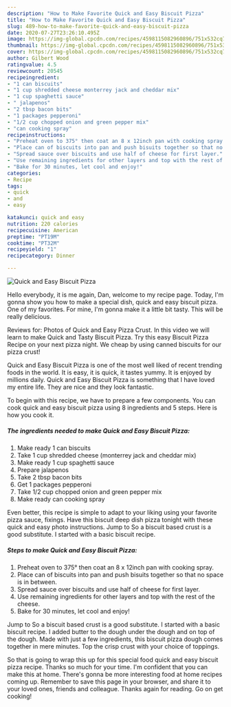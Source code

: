 ```yaml
---
description: "How to Make Favorite Quick and Easy Biscuit Pizza"
title: "How to Make Favorite Quick and Easy Biscuit Pizza"
slug: 489-how-to-make-favorite-quick-and-easy-biscuit-pizza
date: 2020-07-27T23:26:10.495Z
image: https://img-global.cpcdn.com/recipes/4598115082960896/751x532cq70/quick-and-easy-biscuit-pizza-recipe-main-photo.jpg
thumbnail: https://img-global.cpcdn.com/recipes/4598115082960896/751x532cq70/quick-and-easy-biscuit-pizza-recipe-main-photo.jpg
cover: https://img-global.cpcdn.com/recipes/4598115082960896/751x532cq70/quick-and-easy-biscuit-pizza-recipe-main-photo.jpg
author: Gilbert Wood
ratingvalue: 4.5
reviewcount: 20545
recipeingredient:
- "1 can biscuits"
- "1 cup shredded cheese monterrey jack and cheddar mix"
- "1 cup spaghetti sauce"
- " jalapenos"
- "2 tbsp bacon bits"
- "1 packages pepperoni"
- "1/2 cup chopped onion and green pepper mix"
- "can cooking spray"
recipeinstructions:
- "Preheat oven to 375° then coat an 8 x 12inch pan with cooking spray."
- "Place can of biscuits into pan and push bisuits together so that no space is in between."
- "Spread sauce over biscuits and use half of cheese for first layer."
- "Use remaining ingredients for other layers and top with the rest of the cheese."
- "Bake for 30 minutes, let cool and enjoy!"
categories:
- Recipe
tags:
- quick
- and
- easy

katakunci: quick and easy 
nutrition: 220 calories
recipecuisine: American
preptime: "PT19M"
cooktime: "PT32M"
recipeyield: "1"
recipecategory: Dinner

---
```



![Quick and Easy Biscuit Pizza](https://img-global.cpcdn.com/recipes/4598115082960896/751x532cq70/quick-and-easy-biscuit-pizza-recipe-main-photo.jpg)

Hello everybody, it is me again, Dan, welcome to my recipe page. Today, I'm gonna show you how to make a special dish, quick and easy biscuit pizza. One of my favorites. For mine, I'm gonna make it a little bit tasty. This will be really delicious.

Reviews for: Photos of Quick and Easy Pizza Crust. In this video we will learn to make Quick and Tasty Biscuit Pizza. Try this easy Biscuit Pizza Recipe on your next pizza night. We cheap by using canned biscuits for our pizza crust!

Quick and Easy Biscuit Pizza is one of the most well liked of recent trending foods in the world. It is easy, it is quick, it tastes yummy. It is enjoyed by millions daily. Quick and Easy Biscuit Pizza is something that I have loved my entire life. They are nice and they look fantastic.


To begin with this recipe, we have to prepare a few components. You can cook quick and easy biscuit pizza using 8 ingredients and 5 steps. Here is how you cook it.

<!--inarticleads1-->

##### The ingredients needed to make Quick and Easy Biscuit Pizza:

1. Make ready 1 can biscuits
1. Take 1 cup shredded cheese (monterrey jack and cheddar mix)
1. Make ready 1 cup spaghetti sauce
1. Prepare  jalapenos
1. Take 2 tbsp bacon bits
1. Get 1 packages pepperoni
1. Take 1/2 cup chopped onion and green pepper mix
1. Make ready can cooking spray


Even better, this recipe is simple to adapt to your liking using your favorite pizza sauce, fixings. Have this biscuit deep dish pizza tonight with these quick and easy photo instructions. Jump to So a biscuit based crust is a good substitute. I started with a basic biscuit recipe. 

<!--inarticleads2-->

##### Steps to make Quick and Easy Biscuit Pizza:

1. Preheat oven to 375° then coat an 8 x 12inch pan with cooking spray.
1. Place can of biscuits into pan and push bisuits together so that no space is in between.
1. Spread sauce over biscuits and use half of cheese for first layer.
1. Use remaining ingredients for other layers and top with the rest of the cheese.
1. Bake for 30 minutes, let cool and enjoy!


Jump to So a biscuit based crust is a good substitute. I started with a basic biscuit recipe. I added butter to the dough under the dough and on top of the dough. Made with just a few ingredients, this biscuit pizza dough comes together in mere minutes. Top the crisp crust with your choice of toppings. 

So that is going to wrap this up for this special food quick and easy biscuit pizza recipe. Thanks so much for your time. I'm confident that you can make this at home. There's gonna be more interesting food at home recipes coming up. Remember to save this page in your browser, and share it to your loved ones, friends and colleague. Thanks again for reading. Go on get cooking!
